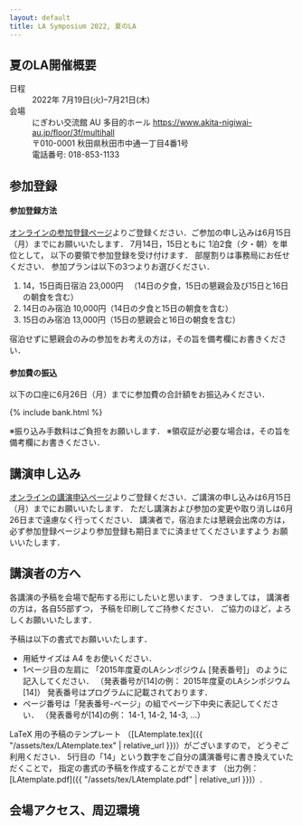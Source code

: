 ```yaml
---
layout: default
title: LA Symposium 2022, 夏のLA
---
```


夏のLA開催概要
--------
<dl>
  <dt>日程</dt>
  <dd>2022年 <time datetime="2022-07-19">7月19日(火)</time>–<time datetime="2022-07-21">7月21日(木)</time></dd>
  <dt>会場</dt>
  <dd>にぎわい交流館 AU 多目的ホール <a href="https://www.akita-nigiwai-au.jp/floor/3f/multihall">https://www.akita-nigiwai-au.jp/floor/3f/multihall</a></dd>
  <dd>〒010-0001 秋田県秋田市中通一丁目4番1号</dd>
  <dd>  電話番号: 018-853-1133</dd>
</dl>
 


参加登録
--------
#### 参加登録方法

[オンラインの参加登録ページ](https://www.al.ics.saitama-u.ac.jp/LA/sanka/)よりご登録ください．ご参加の申し込みは6月15日（月）までにお願いいたします．
7月14日，15日ともに 1泊2食（夕・朝）を単位として， 以下の要領で参加登録を受け付けます． 部屋割りは事務局にお任せください．
参加プランは以下の3つよりお選びください．
<ol id="plan">
  <li>14，15日両日宿泊 23,000円 　（14日の夕食，15日の懇親会及び15日と16日の朝食を含む）</li>
  <li>14日のみ宿泊 10,000円（14日の夕食と15日の朝食を含む）</li>
  <li>15日のみ宿泊 13,000円（15日の懇親会と16日の朝食を含む）</li>
</ol>
宿泊せずに懇親会のみの参加をお考えの方は，その旨を備考欄にお書きください．
 
#### 参加費の振込

以下の口座に6月26日（月）までに参加費の合計額をお振込みください．

{% include bank.html %}

※振り込み手数料はご負担をお願いします． ※領収証が必要な場合は，その旨を備考欄にお書きください．

講演申し込み
--------
[オンラインの講演申込ページ](https://www.al.ics.saitama-u.ac.jp/LA/kouen/)よりご登録ください．ご講演の申し込みは6月15日（月）までにお願いいたします．
ただし講演および参加の変更や取り消しは6月26日まで遠慮なく行ってください．
講演者で，宿泊または懇親会出席の方は，必ず参加登録ページより参加登録も期日までに済ませてくださいますよう お願いいたします．
 

講演者の方へ
--------
各講演の予稿を会場で配布する形にしたいと思います． つきましては， 講演者の方は，各自55部ずつ， 予稿を印刷してご持参ください． ご協力のほど，よろしくお願いいたします．

予稿は以下の書式でお願いいたします．

* 用紙サイズは A4 をお使いください．
* 1ページ目の左肩に 「2015年度夏のLAシンポジウム [発表番号]」 のように記入してください． （発表番号が[14]の例： 2015年度夏のLAシンポジウム [14]）
発表番号はプログラムに記載されております．
* ページ番号は「発表番号-ページ」の組でページ下中央に表記してください． （発表番号が[14]の例： 14-1, 14-2, 14-3, ...）

LaTeX 用の予稿のテンプレート （[LAtemplate.tex]({{ "/assets/tex/LAtemplate.tex" | relative_url }})）がございますので， どうぞご利用ください．
5行目の「14」という数字をご自分の講演番号に書き換えていただくことで， 指定の書式の予稿を作成することができます （出力例：[LAtemplate.pdf]({{ "/assets/tex/LAtemplate.pdf" | relative_url }})）. 
 

会場アクセス、周辺環境
--------
